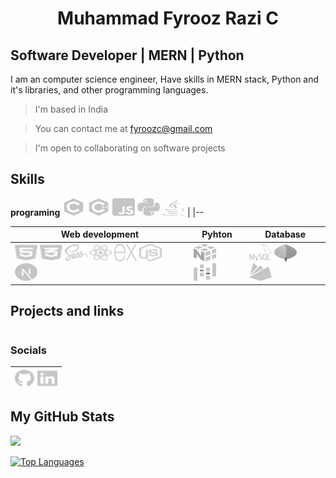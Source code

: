 
# <p align='center'>Muhammad Fyrooz Razi C</p> 
<!-- <p align='right'>
 <span href="https://www.github.com/MFyzi" target="_blank" rel="noreferrer"><img src="https://raw.githubusercontent.com/danielcranney/readme-generator/main/public/icons/socials/github.svg" width="16" height="16" /></span>
 <span href="https://www.github.com/MFyzi" target="_blank" rel="noreferrer"><img src="https://raw.githubusercontent.com/danielcranney/readme-generator/main/public/icons/socials/gmail.svg" width="16" height="16" /></span>
</p> -->
<!-- ===================================== -->

Software Developer | MERN | Python 
---------------------------

I am an computer science engineer, Have skills in MERN stack, Python and it's libraries, and other programming languages.

> I'm based in India

> You can contact me at [fyroozc@gmail.com](mailto:fyroozc@gmail.com)

> I'm open to collaborating on software projects
<!-- 🌍✉️🤝 -->

##
##  Skills
**programing** 
<a href="https://docs.microsoft.com/en-us/cpp/?view=msvc-170" target="_blank" rel="noreferrer"><img src="./images/c.svg" width="36" height="28" alt="C" /></a> <a href="https://developer.mozilla.org/en-US/docs/Web/JavaScript" target="_blank" rel="noreferrer"><img src="./images/c++.svg" width="36" height="28" alt="JavaScript" /></a> <a href="https://developer.mozilla.org/en-US/docs/Web/JavaScript" target="_blank" rel="noreferrer"><img src="./images/javascript.svg" width="36" height="28" alt="JavaScript" /></a> <a href="https://www.python.org/" target="_blank" rel="noreferrer"><img src="./images/python.svg" width="36" height="28" alt="Python" /></a> <a href="https://www.oracle.com/java/" target="_blank" rel="noreferrer"><img src="./images/javalang.svg" width="36" height="28" alt="Java" /></a> |
|--


<!-- **programing** 
<p align='left'>
<a href="https://docs.microsoft.com/en-us/cpp/?view=msvc-170" target="_blank" rel="noreferrer"><img src="./images/c.svg" width="36" height="28" alt="C" /></a>
<a href="https://developer.mozilla.org/en-US/docs/Web/JavaScript" target="_blank" rel="noreferrer"><img src="./images/c++.svg" width="36" height="28" alt="JavaScript" /></a>
<a href="https://developer.mozilla.org/en-US/docs/Web/JavaScript" target="_blank" rel="noreferrer"><img src="./images/javascript.svg" width="36" height="28" alt="JavaScript" /></a>
<a href="https://www.python.org/" target="_blank" rel="noreferrer"><img src="./images/python.svg" width="36" height="28" alt="Python" /></a>
<a href="https://www.oracle.com/java/" target="_blank" rel="noreferrer"><img src="./images/javalang.svg" width="36" height="28" alt="Java" /></a>
</p> -->


**Web development** | **Pyhton** | **Database**
|--|--|--
<a href="https://reactjs.org/" target="_blank" rel="noreferrer"><img src="./images/html.svg" width="36" height="28" alt="React" /></a> <a href="https://www.w3.org/TR/CSS/#css" target="_blank" rel="noreferrer"><img src="./images/css3.svg" width="36" height="28" alt="CSS3" /></a> <a href="https://sass-lang.com/" target="_blank" rel="noreferrer"><img src="./images/sass.svg" width="36" height="28" alt="Sass" /></a> <a href="https://reactjs.org/" target="_blank" rel="noreferrer"><img src="./images/react.svg" width="36" height="28" alt="React" /></a> <a href="https://expressjs.com/" target="_blank" rel="noreferrer"><img src="./images/expressjs.svg" width="36" height="28" alt="Express" /></a> <a href="https://nodejs.org/en/" target="_blank" rel="noreferrer"><img src="./images/nodejs.svg" width="36" height="28" alt="NodeJS" /></a> <a href="https://nodejs.org/en/" target="_blank" rel="noreferrer"><img src="./images/nextjs.svg" width="36" height="28" alt="NodeJS" /></a> | <a href="https://www.mongodb.com/" target="_blank" rel="noreferrer"><img src="./images/numpy.svg" width="36" height="28" alt="MongoDB" /></a> <a href="https://www.mongodb.com/" target="_blank" rel="noreferrer"><img src="./images/pandas.svg" width="36" height="28" alt="MongoDB" /></a> | <a href="https://www.mongodb.com/" target="_blank" rel="noreferrer"><img src="./images/mysql.svg" width="36" height="28" alt="MongoDB" /></a> <a href="https://www.mongodb.com/" target="_blank" rel="noreferrer"><img src="./images/mongodb.svg" width="36" height="28" alt="MongoDB" /></a> <a href="https://firebase.google.com/" target="_blank" rel="noreferrer"><img src="./images/firebase.svg" width="36" height="28" alt="Firebase" /></a>





<!-- 
### Web and Javascript
<p align='left'>
<a href="https://reactjs.org/" target="_blank" rel="noreferrer"><img src="./images/html.svg" width="36" height="28" alt="React" /></a>
<a href="https://www.w3.org/TR/CSS/#css" target="_blank" rel="noreferrer"><img src="./images/css3.svg" width="36" height="28" alt="CSS3" /></a>
<a href="https://sass-lang.com/" target="_blank" rel="noreferrer"><img src="./images/sass.svg" width="36" height="28" alt="Sass" /></a>
<a href="https://reactjs.org/" target="_blank" rel="noreferrer"><img src="./images/react.svg" width="36" height="28" alt="React" /></a>
<a href="https://expressjs.com/" target="_blank" rel="noreferrer"><img src="./images/expressjs.svg" width="36" height="28" alt="Express" /></a>
<a href="https://nodejs.org/en/" target="_blank" rel="noreferrer"><img src="./images/nodejs.svg" width="36" height="28" alt="NodeJS" /></a>
<a href="https://nodejs.org/en/" target="_blank" rel="noreferrer"><img src="./images/nextjs.svg" width="36" height="28" alt="NodeJS" /></a>
</p>

### Pyhon
<p>
<a href="https://www.mongodb.com/" target="_blank" rel="noreferrer"><img src="./images/numpy.svg" width="36" height="28" alt="MongoDB" /></a>
<a href="https://www.mongodb.com/" target="_blank" rel="noreferrer"><img src="./images/pandas.svg" width="36" height="28" alt="MongoDB" /></a>
</p>

### Database
<p align="left">
<a href="https://www.mongodb.com/" target="_blank" rel="noreferrer"><img src="./images/mysql.svg" width="36" height="28" alt="MongoDB" /></a>
<a href="https://www.mongodb.com/" target="_blank" rel="noreferrer"><img src="./images/mongodb.svg" width="36" height="28" alt="MongoDB" /></a>
<a href="https://firebase.google.com/" target="_blank" rel="noreferrer"><img src="./images/firebase.svg" width="36" height="28" alt="Firebase" /></a>
</p> -->

<!-- ### Other  -->
##
## Projects and links

<picture>
  <source media="(prefers-color-scheme: dark)" srcset="https://user-images.githubusercontent.com/25423296/163456776-7f95b81a-f1ed-45f7-b7ab-8fa810d529fa.png">
</picture>

#
### Socials
<a href="https://www.github.com/MFyzi" target="_blank" rel="noreferrer"><img src="./images/github.svg" width="32" height="28" /></a> <a href="https://www.github.com/MFyzi" target="_blank" rel="noreferrer"><img src="./images/linkedin.svg" width="32" height="28" /></a> |
|--

##

<!-- ### Badges -->

## My GitHub Stats

<a href="http://www.github.com/MuhammadFyroozRazi"><img src="https://github-readme-streak-stats.herokuapp.com/?user=MuhammadFyroozRazi&stroke=ffffff&background=1c1917&ring=0891b2&fire=0891b2&currStreakNum=ffffff&currStreakLabel=0891b2&sideNums=ffffff&sideLabels=ffffff&dates=ffffff&hide_border=true" /></a>

<a href="https://github.com/MuhammadFyroozRazi" align="left"><img src="https://github-readme-stats.vercel.app/api/top-langs/?username=MuhammadFyroozRazi&langs_count=10&title_color=0891b2&text_color=ffffff&icon_color=0891b2&bg_color=1c1917&hide_border=true&locale=en&custom_title=Top%20%Languages" alt="Top Languages" /></a>
